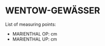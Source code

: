 # WENTOW-GEWÄSSER

List of measuring points:

* MARIENTHAL OP: <Value topic="rivers/pegel-online/WtG/MARIENTHAL_OP/measurementValue"/> cm
* MARIENTHAL UP: <Value topic="rivers/pegel-online/WtG/MARIENTHAL_UP/measurementValue"/> cm
